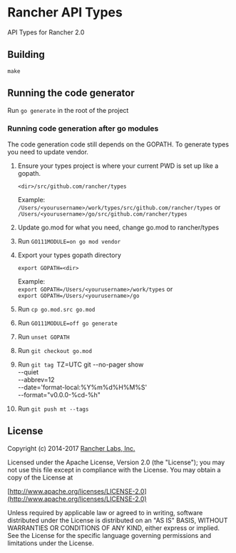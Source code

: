 Rancher API Types
========

API Types for Rancher 2.0

## Building

`make`

## Running the code generator

Run `go generate` in the root of the project

### Running code generation after go modules

The code generation code still depends on the GOPATH. 
To generate types you need to update vendor. 

1. Ensure your types project is where your current PWD is set up like a gopath.
    
    `<dir>/src/github.com/rancher/types`
   
    Example:    
    `/Users/<yourusername>/work/types/src/github.com/rancher/types` or
    `/Users/<yourusername>/go/src/github.com/rancher/types`
2. Update go.mod for what you need, change go.mod to rancher/types
3. Run `GO111MODULE=on go mod vendor`
4. Export your types gopath directory
    
   `export GOPATH=<dir>`
    
    Example:  
    `export GOPATH=/Users/<yourusername>/work/types` or  
    `export GOPATH=/Users/<yourusername>/go`
5. Run `cp go.mod.src go.mod`
5. Run `GO111MODULE=off go generate`
6. Run `unset GOPATH`
7. Run `git checkout go.mod`
8. Run `git tag `TZ=UTC git --no-pager show \
          --quiet \
          --abbrev=12 \
          --date='format-local:%Y%m%d%H%M%S' \
          --format="v0.0.0-%cd-%h"`
          `
9. Run `git push mt --tags`
 


## License
Copyright (c) 2014-2017 [Rancher Labs, Inc.](http://rancher.com)

Licensed under the Apache License, Version 2.0 (the "License");
you may not use this file except in compliance with the License.
You may obtain a copy of the License at

[http://www.apache.org/licenses/LICENSE-2.0](http://www.apache.org/licenses/LICENSE-2.0)

Unless required by applicable law or agreed to in writing, software
distributed under the License is distributed on an "AS IS" BASIS,
WITHOUT WARRANTIES OR CONDITIONS OF ANY KIND, either express or implied.
See the License for the specific language governing permissions and
limitations under the License.
